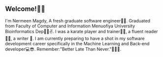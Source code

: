 ## Welcome!🙋‍♀️
I'm Nermeen Magdy, A fresh graduate software engineer👩‍💻.
Graduated from Faculty of Computer and Information Menuofiya University Bioinformatics Dep👩‍🎓✌.
I was a karate player and trainer🥋🥇, a fluent reader📖😊, a writer 🤞.
I am currently preparing to have a shot in my software development career specifically in the Machine Learning and Back-end developer💻😎.
Remember:"Better Late Than Never."👀🤷‍♀️.




